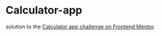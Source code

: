 # Calculator-app
solution to the [Calculator app challenge on Frontend Mentor](https://www.frontendmentor.io/challenges/calculator-app-9lteq5N29).
